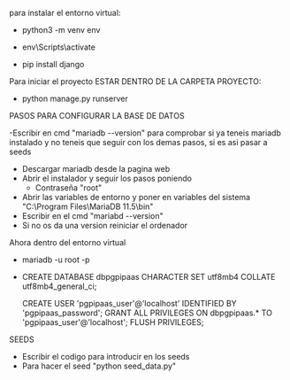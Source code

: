 para instalar el entorno virtual: 
- python3 -m venv env
- env\Scripts\activate

- pip install django

Para iniciar el proyecto ESTAR DENTRO DE LA CARPETA PROYECTO:
-   python manage.py runserver




PASOS PARA CONFIGURAR LA BASE DE DATOS

-Escribir en cmd "mariadb --version" para comprobar si ya teneis mariadb instalado y no teneis que seguir con los demas pasos, si es asi pasar a seeds
- Descargar mariadb desde la pagina web
- Abrir el instalador y seguir los pasos poniendo
    - Contraseña "root"
- Abrir las variables de entorno y poner en variables del sistema "C:\Program Files\MariaDB 11.5\bin"
- Escribir en el cmd "mariabd --version"
- Si no os da una version reiniciar el ordenador

Ahora dentro del entorno virtual
- mariadb -u root -p
-   CREATE DATABASE dbpgpipaas CHARACTER SET utf8mb4 COLLATE utf8mb4_general_ci;

    CREATE USER 'pgpipaas_user'@'localhost' IDENTIFIED BY 'pgpipaas_password';
    GRANT ALL PRIVILEGES ON dbpgpipaas.* TO 'pgpipaas_user'@'localhost';
    FLUSH PRIVILEGES;


SEEDS
- Escribir el codigo para introducir en los seeds
- Para hacer el seed "python seed_data.py"

